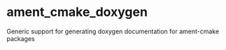 # ament_cmake_doxygen
Generic support for generating doxygen documentation for ament-cmake packages
